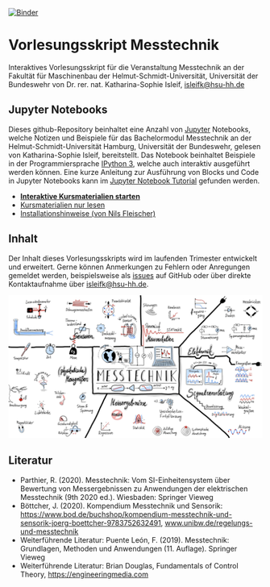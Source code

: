 [![Binder](https://mybinder.org/badge_logo.svg)](https://mybinder.org/v2/gh/Kisleif/messtechnik-lecture/HEAD?filepath=00_Inhalt.ipynb)
# Vorlesungsskript Messtechnik
Interaktives Vorlesungsskript für die Veranstaltung Messtechnik an der Fakultät für Maschinenbau der Helmut-Schmidt-Universität, Universität der Bundeswehr von Dr. rer. nat. Katharina-Sophie Isleif, isleifk@hsu-hh.de

## Jupyter Notebooks
Dieses github-Repository beinhaltet eine Anzahl von [Jupyter](https://jupyter.org/) Notebooks, welche Notizen und Beispiele für das Bachelormodul Messtechnik an der Helmut-Schmidt-Universität Hamburg, Universität der Bundeswehr, gelesen von Katharina-Sophie Isleif, bereitstellt. Das Notebook beinhaltet Beispiele in der Programmiersprache [IPython 3](http://ipython.org/), welche auch interaktiv ausgeführt werden können. Eine kurze Anleitung zur Ausführung von Blocks und Code in Jupyter Notebooks kann im [Jupyter Notebook Tutorial](00_jupyter_notebook_tutorial.ipynb) gefunden werden. 

- [**Interaktive Kursmaterialien starten**](https://mybinder.org/v2/gh/Kisleif/messtechnik-lecture/HEAD?filepath=00_Inhalt.ipynb)
- [Kursmaterialien nur lesen](https://nbviewer.jupyter.org/github/Kisleif/messtechnik-lecture/blob/main/00_Inhalt.ipynb)
- [Installationshinweise (von Nils Fleischer)](https://nbviewer.jupyter.org/github/nilsleiffischer/python-course/blob/master/setup.ipynb)

## Inhalt
Der Inhalt dieses Vorlesungsskripts wird im laufenden Trimester entwickelt und erweitert. Gerne können Anmerkungen zu Fehlern oder Anregungen gemeldet werden, beispielsweise als [issues](https://github.com/Kisleif/messtechnik-lecture/issues) auf GitHub oder über direkte Kontaktaufnahme über isleifk@hsu-hh.de.

<div>
<img src="pictures/mt.png" width="1000"/>
</div>

## Literatur
* Parthier, R. (2020). Messtechnik: Vom SI-Einheitensystem über Bewertung von Messergebnissen zu Anwendungen der elektrischen Messtechnik (9th 2020 ed.). Wiesbaden: Springer Vieweg
* Böttcher, J. (2020). Kompendium Messtechnik und Sensorik: https://www.bod.de/buchshop/kompendium-messtechnik-und-sensorik-joerg-boettcher-9783752632491, www.unibw.de/regelungs-und-messtechnik
* Weiterführende Literatur: Puente León, F. (2019). Messtechnik: Grundlagen, Methoden und Anwendungen (11. Auflage). Springer Vieweg
* Weiterführende Literatur: Brian Douglas, Fundamentals of Control Theory, https://engineeringmedia.com
